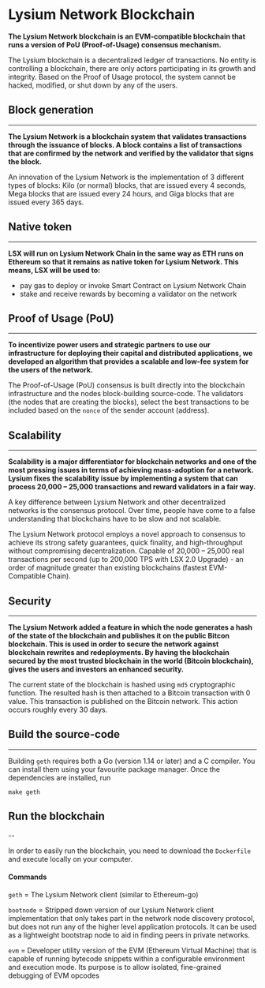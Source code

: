 # Lysium Network Blockchain


__The Lysium Network blockchain is an EVM-compatible blockchain that runs a version of PoU (Proof-of-Usage) consensus mechanism.__

The Lysium blockchain is a decentralized ledger of transactions. No entity is controlling a blockchain, there are only actors participating in its growth and integrity. Based on the Proof of Usage protocol, the system cannot be hacked, modified, or shut down by any of the users.

## Block generation
--- 

__The Lysium Network is a blockchain system that validates transactions through the issuance of blocks. A block contains a list of transactions that are confirmed by the network and verified by the validator that signs the block.__

An innovation of the Lysium Network is the implementation of 3 different types of blocks: Kilo (or normal) blocks, that are issued every 4 seconds, Mega blocks that are issued every 24 hours, and Giga blocks that are issued every 365 days.

## Native token
---
__LSX will run on Lysium Network Chain in the same way as ETH runs on Ethereum so that it remains as native token for Lysium Network. This means, LSX will be used to:__

- pay gas to deploy or invoke Smart Contract on Lysium Network Chain
- stake and receive rewards by becoming a validator on the network

## Proof of Usage (PoU)
---

__To incentivize power users and strategic partners to use our infrastructure for deploying their capital and distributed applications, we developed an algorithm that provides a scalable and low-fee system for the users of the network.__

The Proof-of-Usage (PoU) consensus is built directly into the blockchain infrastructure and the nodes block-building source-code. The validators (the nodes that are creating the blocks), select the best transactions to be included based on the `nonce` of the sender account (address).

## Scalability
---

__Scalability is a major differentiator for blockchain networks and one of the most pressing issues in terms of achieving mass-adoption for a network. Lysium fixes the scalability issue by implementing a system that can process 20,000 – 25,000 transactions and reward validators in a fair way.__

A key difference between Lysium Network and other decentralized networks is the consensus protocol. Over time, people have come to a false understanding that blockchains have to be slow and not scalable.

The Lysium Network protocol employs a novel approach to consensus to achieve its strong safety guarantees, quick finality, and high-throughput without compromising decentralization. Capable of 20,000 – 25,000 real transactions per second (up to 200,000 TPS with LSX 2.0 Upgrade) - an order of magnitude greater than existing blockchains (fastest EVM-Compatible Chain).

## Security
---

__The Lysium Network added a feature in which the node generates a hash of the state of the blockchain and publishes it on the public Bitcon blockchain. This is used in order to secure the network against blockchain rewrites and redeployments. By having the blockchain secured by the most trusted blockchain in the world (Bitcoin blockchain), gives the users and investors an enhanced security.__

The current state of the blockchain is hashed using `md5` cryptographic function. The resulted hash is then attached to a Bitcoin transaction with 0 value. This transaction is published on the Bitcoin network. This action occurs roughly every 30 days.

## Build the source-code
---

Building `geth` requires both a Go (version 1.14 or later) and a C compiler. You can install them using your favourite package manager. Once the dependencies are installed, run

`make geth`

## Run the blockchain
--

In order to easily run the blockchain, you need to download the `Dockerfile` and execute locally on your computer.

#### Commands

`geth` = The Lysium Network client (similar to Ethereum-go)

`bootnode` = Stripped down version of our Lysium Network client implementation that only takes part in the network node discovery protocol, but does not run any of the higher level application protocols. It can be used as a lightweight bootstrap node to aid in finding peers in private networks.

`evm` = Developer utility version of the EVM (Ethereum Virtual Machine) that is capable of running bytecode snippets within a configurable environment and execution mode. Its purpose is to allow isolated, fine-grained debugging of EVM opcodes



